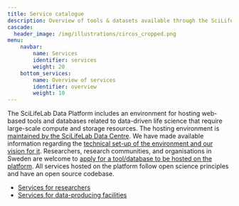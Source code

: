 ```yaml
---
title: Service catalogue
description: Overview of tools & datasets available through the SciLifeLab Data Platform.
cascade:
  header_image: /img/illustrations/circos_cropped.png
menu:
    navbar:
        name: Services
        identifier: services
        weight: 20
    bottom_services:
        name: Overview of services
        identifier: overview
        weight: 10
---
```


The SciLifeLab Data Platform includes an environment for hosting web-based tools and databases related to data-driven life science that require large-scale compute and storage resources. The hosting environment is [maintained by the SciLifeLab Data Centre](/about/). We have made available information regarding the [technical set-up of the environment and our vision for it](./hosting/). Researchers, research communities, and organisations in Sweden are welcome to [apply for a tool/database to be hosted on the platform](./hosting/#application). All services hosted on the platform follow open science principles and have an open source codebase.

<ul>
  <li><a href="#for-researchers">Services for researchers <i class="bi bi-arrow-down-square-fill"></i></a></li>
  <li><a href="#for-facilities">Services for data-producing facilities <i class="bi bi-arrow-down-square-fill"></i></a></li>
</ul>
